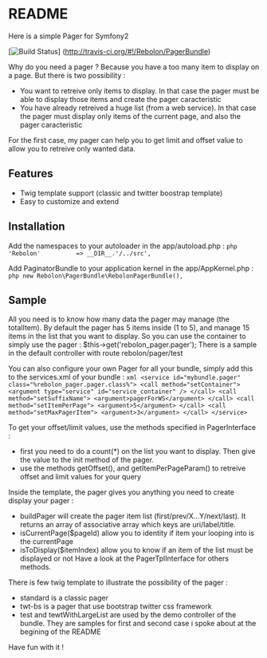 README
======

Here is a simple Pager for Symfony2

[![Build Status](https://secure.travis-ci.org/Rebolon/PagerBundle.png)] 
(http://travis-ci.org/#!/Rebolon/PagerBundle)

Why do you need a pager ?
Because you have a too many item to display on a page. But there is two possibility :
 * You want to retreive only items to display. In that case the pager must be able to display those items and create the pager caracteristic
 * You have already retreived a huge list (from a web service). In that case the pager must display only items of the current page, and also the pager caracteristic

For the first case, my pager can help you to get limit and offset value to allow you to retreive only wanted data.

Features
--------

 * Twig template support (classic and twitter boostrap template)
 * Easy to customize and extend 

Installation
------------
Add the namespaces to your autoloader in the app/autoload.php :
	``` php
	'Rebolon'          => __DIR__.'/../src',
	```

Add PaginatorBundle to your application kernel in the app/AppKernel.php :
	``` php
	new Rebolon\PagerBundle\RebolonPagerBundle(),
	```
 
Sample
------

All you need is to know how many data the pager may manage (the totalItem).
By default the pager has 5 items inside (1 to 5), and manage 15 items in the list that you want to display.
So you can use the container to simply use the pager : 
    $this->get('rebolon_pager.pager');
There is a sample in the default controller with route rebolon/pager/test

You can also configure your own Pager for all your bundle, simply add this to 
the services.xml of your bundle :
	``` xml
    <service id="mybundle.pager" class="%rebolon_pager.pager.class%">
        <call method="setContainer">
             <argument type="service" id="service_container" />
        </call>
        <call method="setSuffixName">
             <argument>pagerForWS</argument>
        </call>
        <call method="setItemPerPage">
             <argument>5</argument>
        </call>
        <call method="setMaxPagerItem">
             <argument>3</argument>
        </call>
    </service>
	```
	
To get your offset/limit values, use the methods specified in PagerInterface :
 * first you need to do a count(*) on the list you want to display. Then give the value to the init method of the pager.
 * use the methods getOffset(), and getItemPerPageParam() to retreive offset and limit values for your query
 
Inside the template, the pager gives you anything you need to create display your pager :
 * buildPager will create the pager item list (first/prev/X...Y/next/last). It returns an array of associative array which keys are uri/label/title.
 * isCurrentPage($pageId) allow you to identity if item your looping into is the currentPage
 * isToDisplay($itemIndex) allow you to know if an item of the list must be displayed or not
Have a look at the PagerTplInterface for others methods.

There is few twig template to illustrate the possibility of the pager :
 * standard is a classic pager
 * twt-bs is a pager that use bootstrap twitter css framework
 * test and tewtWithLargeList are used by the demo controller of the bundle. They are samples for first and second case i spoke about at the begining of the README
 
Have fun with it !
 